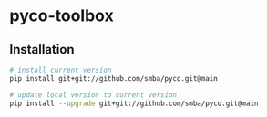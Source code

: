 # pyco-toolbox

## Installation
```bash
# install current version
pip install git+git://github.com/smba/pyco.git@main 

# update local version to current version
pip install --upgrade git+git://github.com/smba/pyco.git@main 
```
